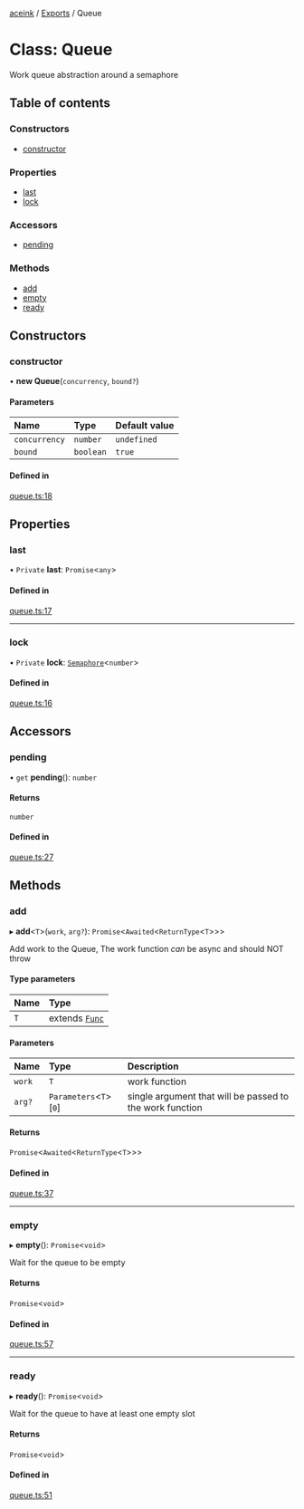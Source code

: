 [aceink](../README.md) / [Exports](../modules.md) / Queue

# Class: Queue

Work queue abstraction around a semaphore

## Table of contents

### Constructors

- [constructor](Queue.md#constructor)

### Properties

- [last](Queue.md#last)
- [lock](Queue.md#lock)

### Accessors

- [pending](Queue.md#pending)

### Methods

- [add](Queue.md#add)
- [empty](Queue.md#empty)
- [ready](Queue.md#ready)

## Constructors

### constructor

• **new Queue**(`concurrency`, `bound?`)

#### Parameters

| Name | Type | Default value |
| :------ | :------ | :------ |
| `concurrency` | `number` | `undefined` |
| `bound` | `boolean` | `true` |

#### Defined in

[queue.ts:18](https://github.com/calebboyd/aceink/blob/77a10f9/src/queue.ts#L18)

## Properties

### last

• `Private` **last**: `Promise`<`any`\>

#### Defined in

[queue.ts:17](https://github.com/calebboyd/aceink/blob/77a10f9/src/queue.ts#L17)

___

### lock

• `Private` **lock**: [`Semaphore`](Semaphore.md)<`number`\>

#### Defined in

[queue.ts:16](https://github.com/calebboyd/aceink/blob/77a10f9/src/queue.ts#L16)

## Accessors

### pending

• `get` **pending**(): `number`

#### Returns

`number`

#### Defined in

[queue.ts:27](https://github.com/calebboyd/aceink/blob/77a10f9/src/queue.ts#L27)

## Methods

### add

▸ **add**<`T`\>(`work`, `arg?`): `Promise`<`Awaited`<`ReturnType`<`T`\>\>\>

Add work to the Queue, The work function _can_ be async and should NOT throw

#### Type parameters

| Name | Type |
| :------ | :------ |
| `T` | extends [`Func`](../modules.md#func) |

#### Parameters

| Name | Type | Description |
| :------ | :------ | :------ |
| `work` | `T` | work function |
| `arg?` | `Parameters`<`T`\>[``0``] | single argument that will be passed to the work function |

#### Returns

`Promise`<`Awaited`<`ReturnType`<`T`\>\>\>

#### Defined in

[queue.ts:37](https://github.com/calebboyd/aceink/blob/77a10f9/src/queue.ts#L37)

___

### empty

▸ **empty**(): `Promise`<`void`\>

Wait for the queue to be empty

#### Returns

`Promise`<`void`\>

#### Defined in

[queue.ts:57](https://github.com/calebboyd/aceink/blob/77a10f9/src/queue.ts#L57)

___

### ready

▸ **ready**(): `Promise`<`void`\>

Wait for the queue to have at least one empty slot

#### Returns

`Promise`<`void`\>

#### Defined in

[queue.ts:51](https://github.com/calebboyd/aceink/blob/77a10f9/src/queue.ts#L51)
